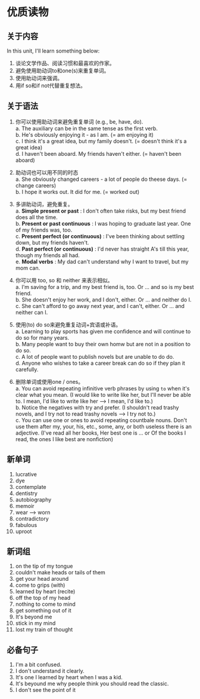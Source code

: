 # 优质读物

## 关于内容

In this unit, I'll learn something below:

1. 谈论文学作品、阅读习惯和最喜欢的作家。
2. 避免使用助动词to和one(s)来重复单词。
3. 使用助动词来强调。
4. 用if so和if not代替重复想法。

## 关于语法

1. 你可以使用助动词来避免重复单词 (e.g., be, have, do).  
    a. The auxiliary can be in the same tense as the first verb.  
    b. He's obviously enjoying it - as I am. (= am enjoying it)  
    c. I think it's a great idea, but my family doesn't. (= doesn't think it's a great idea)  
    d. I haven't been aboard. My friends haven't either. (= haven't been aboard)  

2. 助动词也可以用不同的时态  
    a. She obviously changed careers - a lot of people do theese days. (= change careers)  
    b. I hope it works out. It did for me. (= worked out)

3. 多讲助动词，避免重复。  
    a. **Simple present or past** : I don't often take risks, but my best friend does all the time.  
    b. **Present or past continuous** : I was hoping to graduate last year. One of my friends was, too.  
    c. **Present perfect (or continuous)** : I've been thinking about settling down, but my friends haven't.  
    d. **Past perfect (or continuous)** : I'd never has straight A's till this year, though my friends all had.  
    e. **Modal verbs** : My dad can't understand why I want to travel, but my mom can.  

4. 你可以用 too, so 和 neither 来表示相似。  
    a. I'm saving for a trip, and my best friend is, too. Or ... and so is my best friend.  
    b. She doesn't enjoy her work, and I don't, either. Or ... and neither do I.  
    c. She can't afford to go away next year, and I can't, either. Or ... and neither can I.  

5. 使用(to) do so来避免重复动词+宾语或补语。  
    a. Learning to play sports has given me confidence and will continue to do so for many years.  
    b. Many people want to buy their own homw but are not in a position to do so.  
    c. A lot of people want to publish novels but are unable to do do.  
    d. Anyone who wishes to take a career break can do so if they plan it carefully.  

6. 删除单词或使用one / ones。  
    a. You can avoid repeating infinitive verb phrases by using `to` when it's clear what you mean.  (I would like to write like her, but I'll never be able to. I mean, I'd like to write like her --> I mean, I'd like to.)  
    b. Notice the negatives with try and prefer.  (I shouldn't read trashy novels, and I try not to read trashy novels --> I try not to.)  
    c. You can use one or ones to avoid repeating countbale nouns. Don't use them after my, your, his, etc., some, any, or both useless there is an adjective.  (I've read all her books, Her best one is ... or Of the books I read, the ones I like best are nonfiction)  

## 新单词

1. lucrative
2. dye
3. contemplate
4. dentistry
5. autobiography
6. memoir
7. wear --> worn
8. contradictory
9. fabulous
10. uproot

## 新词组

1. on the tip of my tongue
2. couldn't make heads or tails of them
3. get your head around
4. come to grips (with)
5. learned by heart (recite)
6. off the top of my head
7. nothing to come to mind
8. get something out of it
9. It's beyond me
10. stick in my mind
11. lost my train of thought

## 必备句子

1. I'm a bit confused.
2. I don't understand it clearly.
3. It's one I learned by heart when I was a kid.
4. It's beyound me why people think you should read the classic.
5. I don't see the point of it
